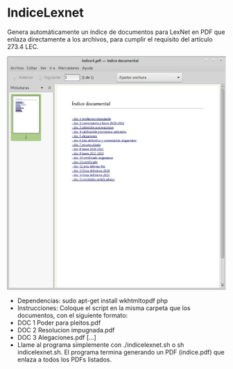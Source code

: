 # IndiceLexnet
Genera automáticamente un índice de documentos para LexNet en PDF que enlaza directamente a los archivos, para cumplir el requisito del artículo 273.4 LEC.

![indicelexnet-sample](https://github.com/disketteomelette/IndiceLexnet/blob/main/indicelexnet.jpg)

- Dependencias: sudo apt-get install wkhtmltopdf php
- Instrucciones: Coloque el script en la misma carpeta que los documentos, con el siguiente formato:
-   DOC 1 Poder para pleitos.pdf
-   DOC 2 Resolucion impugnada.pdf
-   DOC 3 Alegaciones.pdf [...]
- Llame al programa simplemente con ./indicelexnet.sh o sh indicelexnet.sh. El programa termina generando un PDF (indice.pdf) que enlaza a todos los PDFs listados.
